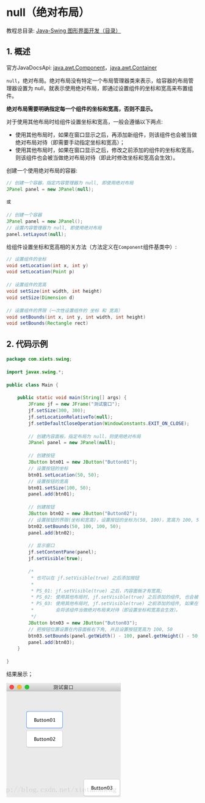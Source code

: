 # null（绝对布局）

教程总目录: [Java-Swing 图形界面开发（目录）](../README.md)

## 1. 概述

官方JavaDocsApi: [java.awt.Component](https://docs.oracle.com/javase/8/docs/api/java/awt/Component.html)，[java.awt.Container](https://docs.oracle.com/javase/8/docs/api/java/awt/Container.html)

`null`，绝对布局。绝对布局没有特定一个布局管理器类来表示，给容器的布局管理器设置为 null，就表示使用绝对布局，即通过设置组件的坐标和宽高来布置组件。

**绝对布局需要明确指定每一个组件的坐标和宽高，否则不显示。**

对于使用其他布局时给组件设置坐标和宽高，一般会遵循以下两点:

* 使用其他布局时，如果在窗口显示之后，再添加新组件，则该组件也会被当做绝对布局对待（即需要手动指定坐标和宽高）；
* 使用其他布局时，如果在窗口显示之后，修改之前添加的组件的坐标和宽高，则该组件也会被当做绝对布局对待（即此时修改坐标和宽高会生效）。

创建一个使用绝对布局的容器:

``` java
// 创建一个容器，指定内容管理器为 null, 即使用绝对布局
JPanel panel = new JPanel(null);

或

// 创建一个容器
JPanel panel = new JPanel();
// 设置内容管理器为 null, 即使用绝对布局
panel.setLayout(null);
```

给组件设置坐标和宽高相的关方法（方法定义在`Component`组件基类中）:

```java
// 设置组件的坐标
void setLocation(int x, int y)
void setLocation(Point p)

// 设置组件的宽高
void setSize(int width, int height)
void setSize(Dimension d)

// 设置组件的界限（一次性设置组件的 坐标 和 宽高）
void setBounds(int x, int y, int width, int height)
void setBounds(Rectangle rect)
```

## 2. 代码示例

```java
package com.xiets.swing;

import javax.swing.*;

public class Main {

    public static void main(String[] args) {
        JFrame jf = new JFrame("测试窗口");
        jf.setSize(300, 300);
        jf.setLocationRelativeTo(null);
        jf.setDefaultCloseOperation(WindowConstants.EXIT_ON_CLOSE);

        // 创建内容面板，指定布局为 null，则使用绝对布局
        JPanel panel = new JPanel(null);

        // 创建按钮
        JButton btn01 = new JButton("Button01");
        // 设置按钮的坐标
        btn01.setLocation(50, 50);
        // 设置按钮的宽高
        btn01.setSize(100, 50);
        panel.add(btn01);

        // 创建按钮
        JButton btn02 = new JButton("Button02");
        // 设置按钮的界限(坐标和宽高)，设置按钮的坐标为(50, 100)，宽高为 100, 50
        btn02.setBounds(50, 100, 100, 50);
        panel.add(btn02);

        // 显示窗口
        jf.setContentPane(panel);
        jf.setVisible(true);

        /*
         * 也可以在 jf.setVisible(true) 之后添加按钮
         *
         * PS_01: jf.setVisible(true) 之后，内容面板才有宽高;
         * PS_02: 使用其他布局时, jf.setVisible(true) 之后添加的组件, 也会被当做是绝对布局来布置该组件（即需要手动指定坐标和宽高）;
         * PS_03: 使用其他布局时, jf.setVisible(true) 之前添加的组件, 如果在 jf.setVisible(true) 之后手动设置该组件的坐标和宽高,
         *        会将该组件当做绝对布局来对待（即设置坐标和宽高会生效）。
         */
        JButton btn03 = new JButton("Button03");
        // 把按钮位置设置在内容面板右下角, 并且设置按钮宽高为 100, 50
        btn03.setBounds(panel.getWidth() - 100, panel.getHeight() - 50, 100, 50);
        panel.add(btn03);
    }

}
```

结果展示；

![java-swing2_9](../images/java-swing2_9.png)